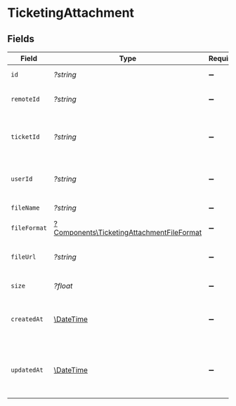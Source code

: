 # TicketingAttachment


## Fields

| Field                                                                                                 | Type                                                                                                  | Required                                                                                              | Description                                                                                           | Example                                                                                               |
| ----------------------------------------------------------------------------------------------------- | ----------------------------------------------------------------------------------------------------- | ----------------------------------------------------------------------------------------------------- | ----------------------------------------------------------------------------------------------------- | ----------------------------------------------------------------------------------------------------- |
| `id`                                                                                                  | *?string*                                                                                             | :heavy_minus_sign:                                                                                    | Unique identifier                                                                                     | 8187e5da-dc77-475e-9949-af0f1fa4e4e3                                                                  |
| `remoteId`                                                                                            | *?string*                                                                                             | :heavy_minus_sign:                                                                                    | Provider's unique identifier                                                                          | 8187e5da-dc77-475e-9949-af0f1fa4e4e3                                                                  |
| `ticketId`                                                                                            | *?string*                                                                                             | :heavy_minus_sign:                                                                                    | The reference ticket ID the attachment belongs to                                                     | ticket-001                                                                                            |
| `userId`                                                                                              | *?string*                                                                                             | :heavy_minus_sign:                                                                                    | The user who uploaded the file                                                                        | user-001                                                                                              |
| `fileName`                                                                                            | *?string*                                                                                             | :heavy_minus_sign:                                                                                    | The name of the file                                                                                  | file.pdf                                                                                              |
| `fileFormat`                                                                                          | [?Components\TicketingAttachmentFileFormat](../../Models/Components/TicketingAttachmentFileFormat.md) | :heavy_minus_sign:                                                                                    | The type of the file                                                                                  |                                                                                                       |
| `fileUrl`                                                                                             | *?string*                                                                                             | :heavy_minus_sign:                                                                                    | The resource URL of the file                                                                          | https://example.com/files/screenshot.png                                                              |
| `size`                                                                                                | *?float*                                                                                              | :heavy_minus_sign:                                                                                    | The size of the file                                                                                  | 1024                                                                                                  |
| `createdAt`                                                                                           | [\DateTime](https://www.php.net/manual/en/class.datetime.php)                                         | :heavy_minus_sign:                                                                                    | The timestamp when the record was created                                                             | 2021-01-01T01:01:01.000Z                                                                              |
| `updatedAt`                                                                                           | [\DateTime](https://www.php.net/manual/en/class.datetime.php)                                         | :heavy_minus_sign:                                                                                    | The timestamp when the record was last updated                                                        | 2021-01-01T01:01:01.000Z                                                                              |